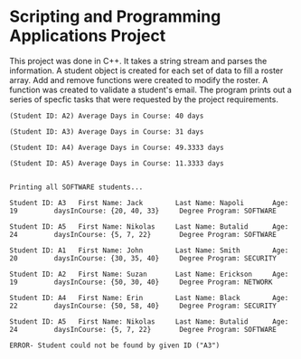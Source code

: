 # **Scripting and Programming Applications Project**

This project was done in C++. It takes a string stream and parses the information. A student object is created for each set of data to fill a roster array. Add and remove functions were created to modify the roster. A function was created to validate a student's email. The program prints out a series of specfic tasks that were requested by the project requirements.

```
(Student ID: A2) Average Days in Course: 40 days

(Student ID: A3) Average Days in Course: 31 days

(Student ID: A4) Average Days in Course: 49.3333 days

(Student ID: A5) Average Days in Course: 11.3333 days


Printing all SOFTWARE students...

Student ID: A3   First Name: Jack        Last Name: Napoli       Age: 19         daysInCourse: {20, 40, 33}     Degree Program: SOFTWARE

Student ID: A5   First Name: Nikolas     Last Name: Butalid      Age: 24         daysInCourse: {5, 7, 22}       Degree Program: SOFTWARE

Student ID: A1   First Name: John        Last Name: Smith        Age: 20         daysInCourse: {30, 35, 40}     Degree Program: SECURITY

Student ID: A2   First Name: Suzan       Last Name: Erickson     Age: 19         daysInCourse: {50, 30, 40}     Degree Program: NETWORK

Student ID: A4   First Name: Erin        Last Name: Black        Age: 22         daysInCourse: {50, 58, 40}     Degree Program: SECURITY

Student ID: A5   First Name: Nikolas     Last Name: Butalid      Age: 24         daysInCourse: {5, 7, 22}       Degree Program: SOFTWARE

ERROR- Student could not be found by given ID ("A3")
```
